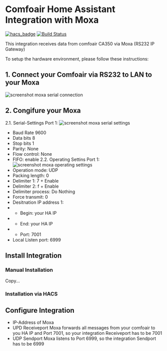 # Comfoair Home Assistant Integration with Moxa
[![hacs_badge](https://img.shields.io/badge/HACS-Custom-41BDF5.svg)](https://github.com/hacs/integration)
[![Build Status](https://img.shields.io/github/actions/workflow/status/bimberle/ha-comfoair-sensor/build.yaml?branch=master&style=flat-square)](https://github.com/bimberle/ha-comfoair-sensor/actions/workflows/build.yaml)

This integration receives data from comfoair CA350 via Moxa (RS232 IP Gateway)

To setup the hardware environment, please follow these instructions:
## 1. Connect your Comfoair via RS232 to LAN to your Moxa
![screenshot moxa serial connection](https://github.com/bimberle/ha-comfoair-sensor/blob/master/images/comfoair_moxa_rs232.png?raw=true)
## 2. Congifure your Moxa
2.1. Serial-Settings Port 1:
![screenshot moxa serial settings](https://github.com/bimberle/ha-comfoair-sensor/blob/9fbea868fbc7057e2884d97a76568af9c2a06e3d/images/moxa_serial_settings.jpg?raw=true)
- Baud Rate 9600
- Data bits 8
- Stop bits 1
- Parity: None
- Flow control: None
- FIFO: enable
2.2. Operating Settins Port 1:
![screenshot moxa operating settings](https://github.com/bimberle/ha-comfoair-sensor/blob/9fbea868fbc7057e2884d97a76568af9c2a06e3d/images/moxa_operating_settings.jpg?raw=true)
- Operation mode: UDP
- Packing length: 0
- Delimiter 1: 7 + Enable
- Delimiter 2: f + Enable
- Delimiter process: Do Nothing
- Force transmit: 0
- Desitnation IP address 1:
- - Begin: your HA IP
- - End: your HA IP
- - Port: 7001
- Local Listen port: 6999

## Install Integration
### Manual Installation
Copy...
### Installation via HACS

## Configure Integration
- IP-Address of Moxa
- UPD Receiveport
Moxa forwards all messages from your comfoair to you HA IP and Port 7001, so your integration Receiveport has to be 7001
- UDP Sendport
Moxa listens to Port 6999, so the integration Sendport has to be 6999

